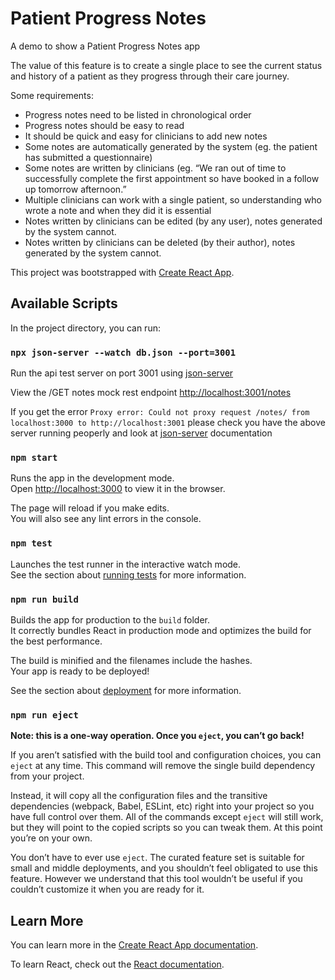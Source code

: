 # Patient Progress Notes

A demo to show a Patient Progress Notes app

The value of this feature is to create a single place to see the current status and history of a patient as they progress through their care journey. 

Some requirements: 
- Progress notes need to be listed in chronological order 
- Progress notes should be easy to read 
- It should be quick and easy for clinicians to add new notes 
- Some notes are automatically generated by the system (eg. the patient has submitted a questionnaire) 
- Some notes are written by clinicians (eg. “We ran out of time to successfully complete the first appointment so have booked in a follow up tomorrow afternoon.” 
- Multiple clinicians can work with a single patient, so understanding who wrote a note and when they did it is essential 
- Notes written by clinicians can be edited (by any user), notes generated by the system cannot. 
- Notes written by clinicians can be deleted (by their author), notes generated by the system cannot. 

This project was bootstrapped with [Create React App](https://github.com/facebook/create-react-app).

## Available Scripts

In the project directory, you can run:

### `npx json-server --watch db.json --port=3001`

Run the api test server on port 3001 using [json-server](https://github.com/typicode/json-server)

View the /GET notes mock rest endpoint
[http://localhost:3001/notes](http://localhost:3000/notes)


If you get the error `Proxy error: Could not proxy request /notes/ from localhost:3000 to http://localhost:3001` please check you have the above server running peoperly and look at [json-server](https://github.com/typicode/json-server) documentation

### `npm start`

Runs the app in the development mode.\
Open [http://localhost:3000](http://localhost:3000) to view it in the browser.

The page will reload if you make edits.\
You will also see any lint errors in the console.

### `npm test`

Launches the test runner in the interactive watch mode.\
See the section about [running tests](https://facebook.github.io/create-react-app/docs/running-tests) for more information.

### `npm run build`

Builds the app for production to the `build` folder.\
It correctly bundles React in production mode and optimizes the build for the best performance.

The build is minified and the filenames include the hashes.\
Your app is ready to be deployed!

See the section about [deployment](https://facebook.github.io/create-react-app/docs/deployment) for more information.

### `npm run eject`

**Note: this is a one-way operation. Once you `eject`, you can’t go back!**

If you aren’t satisfied with the build tool and configuration choices, you can `eject` at any time. This command will remove the single build dependency from your project.

Instead, it will copy all the configuration files and the transitive dependencies (webpack, Babel, ESLint, etc) right into your project so you have full control over them. All of the commands except `eject` will still work, but they will point to the copied scripts so you can tweak them. At this point you’re on your own.

You don’t have to ever use `eject`. The curated feature set is suitable for small and middle deployments, and you shouldn’t feel obligated to use this feature. However we understand that this tool wouldn’t be useful if you couldn’t customize it when you are ready for it.

## Learn More

You can learn more in the [Create React App documentation](https://facebook.github.io/create-react-app/docs/getting-started).

To learn React, check out the [React documentation](https://reactjs.org/).
